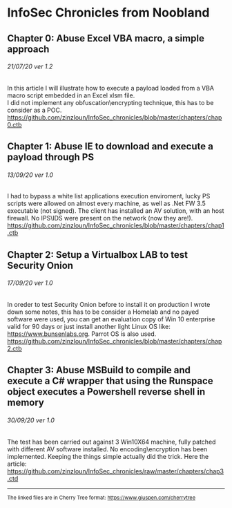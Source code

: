 # InfoSec Chronicles from Noobland
## Chapter 0: Abuse Excel VBA macro, a simple approach
###### 21/07/20 ver 1.2
In this article I will illustrate how to execute a payload loaded from a VBA macro script embedded in an Excel xlsm file.<br>
I did not implement any obfuscation\encrypting technique, this has to be consider as a POC.<br>
https://github.com/zinzloun/InfoSec_chronicles/blob/master/chapters/chap0.ctb

## Chapter 1: Abuse IE to download and execute a payload through PS
###### 13/09/20 ver 1.0
I had to bypass a white list applications execution enviroment, lucky PS scripts were allowed on almost every machine, as well as .Net FW 3.5 executable (not signed).
The client has installed an AV solution, with an host firewall. No IPS\IDS were present on the network (now they are!).<br>
https://github.com/zinzloun/InfoSec_chronicles/blob/master/chapters/chap1.ctb

## Chapter 2: Setup a Virtualbox LAB to test Security Onion
###### 17/09/20 ver 1.0
In oreder to test Security Onion before to install it on production I wrote down some notes, this has to be consider a Homelab and no payed software were used, you can get an evaluation copy of Win 10 enterprise valid for 90 days or just install another light Linux OS like: https://www.bunsenlabs.org. Parrot OS is also used.<br>
https://github.com/zinzloun/InfoSec_chronicles/blob/master/chapters/chap2.ctb

## Chapter 3: Abuse MSBuild to compile and execute a C# wrapper that using the Runspace object executes a Powershell reverse shell in memory
###### 30/09/20 ver 1.0
The test has been carried out against 3 Win10X64 machine, fully patched with different AV software installed. No encoding\encryption has been implemented. Keeping the things simple actually did the trick. Here the article: https://github.com/zinzloun/InfoSec_chronicles/raw/master/chapters/chap3.ctd

<hr>

<sub>The linked files are in Cherry Tree format: https://www.giuspen.com/cherrytree</sub>
	

 
